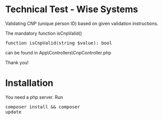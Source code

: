 # Technical Test - Wise Systems

Validating CNP (unique person ID) based on given validation instructions.

The mandatory function isCnpValid()
<pre>function isCnpValid(string $value): bool</pre>
can be found in App\Controllers\CnpController.php

Thank you!

# Installation
You need a php server.
Run <pre>composer install && composer update</pre> 
